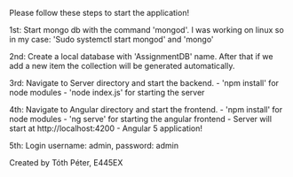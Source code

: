 Please follow these steps to start the application!

1st: Start mongo db with the command 'mongod'.
     I was working on linux so in my case: 'Sudo systemctl start mongod' and 'mongo'

2nd: Create a local database with 'AssignmentDB' name.
     After that if we add a new item the collection will be generated automatically.

3rd: Navigate to Server directory and start the backend. 
     - 'npm install' for node modules 
     - 'node index.js' for starting the server

4th: Navigate to Angular directory and start the frontend.
     - 'npm install' for node modules 
     - 'ng serve' for starting the angular frontend 
     - Server will start at http://localhost:4200
     - Angular 5 application! 

5th: Login 
     username: admin,
     password: admin

Created by Tóth Péter, E445EX
